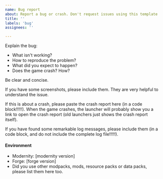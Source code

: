 ```yaml
---
name: Bug report
about: Report a bug or crash. Don't request issues using this template!
title: ''
labels: 'bug'
assignees: ''

---
```


Explain the bug:
- What isn't working?
- How to reproduce the problem?
- What did you expect to happen?
- Does the game crash? How?

Be clear and concise.

If you have some screenshots, please include them. They are very helpful to understand the issue.

If this is about a crash, please paste the crash report here (in a code block!!!!!). When the game crashes, the launcher will probably show you a link to open the crash report (old launchers just shows the crash report itself).

If you have found some remarkable log messages, please include them (in a code block, and do not include the complete log file!!!!!).

#### Environment
- Modernity: [modernity version]
- Forge: [forge version]
- Did you use other modpacks, mods, resource packs or data packs, please list them here too.
